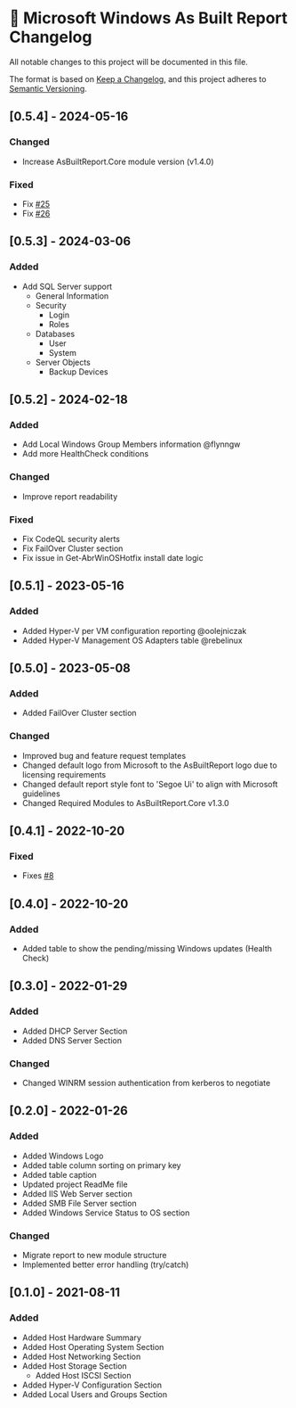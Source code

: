 # :arrows_counterclockwise: Microsoft Windows As Built Report Changelog

All notable changes to this project will be documented in this file.

The format is based on [Keep a Changelog](https://keepachangelog.com/en/1.0.0/),
and this project adheres to [Semantic Versioning](https://semver.org/spec/v2.0.0.html).

## [0.5.4] - 2024-05-16

### Changed

- Increase AsBuiltReport.Core module version (v1.4.0)

### Fixed

- Fix [#25](https://github.com/AsBuiltReport/AsBuiltReport.Microsoft.Windows/issues/25)
- Fix [#26](https://github.com/AsBuiltReport/AsBuiltReport.Microsoft.Windows/issues/26)

## [0.5.3] - 2024-03-06

### Added

- Add SQL Server support
  - General Information
  - Security
    - Login
    - Roles
  - Databases
    - User
    - System
  - Server Objects
    - Backup Devices

## [0.5.2] - 2024-02-18

### Added

- Add Local Windows Group Members information @flynngw
- Add more HealthCheck conditions

### Changed

- Improve report readability

### Fixed

- Fix CodeQL security alerts
- Fix FailOver Cluster section
- Fix issue in Get-AbrWinOSHotfix install date logic

## [0.5.1] - 2023-05-16

### Added

- Added Hyper-V per VM configuration reporting @oolejniczak
- Added Hyper-V Management OS Adapters table @rebelinux

## [0.5.0] - 2023-05-08

### Added

- Added FailOver Cluster section

### Changed

- Improved bug and feature request templates
- Changed default logo from Microsoft to the AsBuiltReport logo due to licensing requirements
- Changed default report style font to 'Segoe Ui' to align with Microsoft guidelines
- Changed Required Modules to AsBuiltReport.Core v1.3.0

## [0.4.1] - 2022-10-20

### Fixed

- Fixes [#8](https://github.com/AsBuiltReport/AsBuiltReport.Microsoft.Windows/issues/8)

## [0.4.0] - 2022-10-20

### Added

- Added table to show the pending/missing Windows updates (Health Check)

## [0.3.0] - 2022-01-29

### Added

- Added DHCP Server Section
- Added DNS Server Section

### Changed

- Changed WINRM session authentication from kerberos to negotiate

## [0.2.0] - 2022-01-26

### Added

- Added Windows Logo
- Added table column sorting on primary key
- Added table caption
- Updated project ReadMe file
- Added IIS Web Server section
- Added SMB File Server section
- Added Windows Service Status to OS section

### Changed

- Migrate report to new module structure
- Implemented better error handling (try/catch)

## [0.1.0] - 2021-08-11

### Added

- Added Host Hardware Summary
- Added Host Operating System Section
- Added Host Networking Section
- Added Host Storage Section
  - Added Host ISCSI Section
- Added Hyper-V Configuration Section
- Added Local Users and Groups Section
